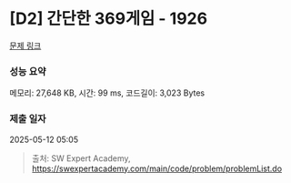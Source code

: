 # [D2] 간단한 369게임 - 1926 

[문제 링크](https://swexpertacademy.com/main/code/problem/problemDetail.do?contestProbId=AV5PTeo6AHUDFAUq) 

### 성능 요약

메모리: 27,648 KB, 시간: 99 ms, 코드길이: 3,023 Bytes

### 제출 일자

2025-05-12 05:05



> 출처: SW Expert Academy, https://swexpertacademy.com/main/code/problem/problemList.do